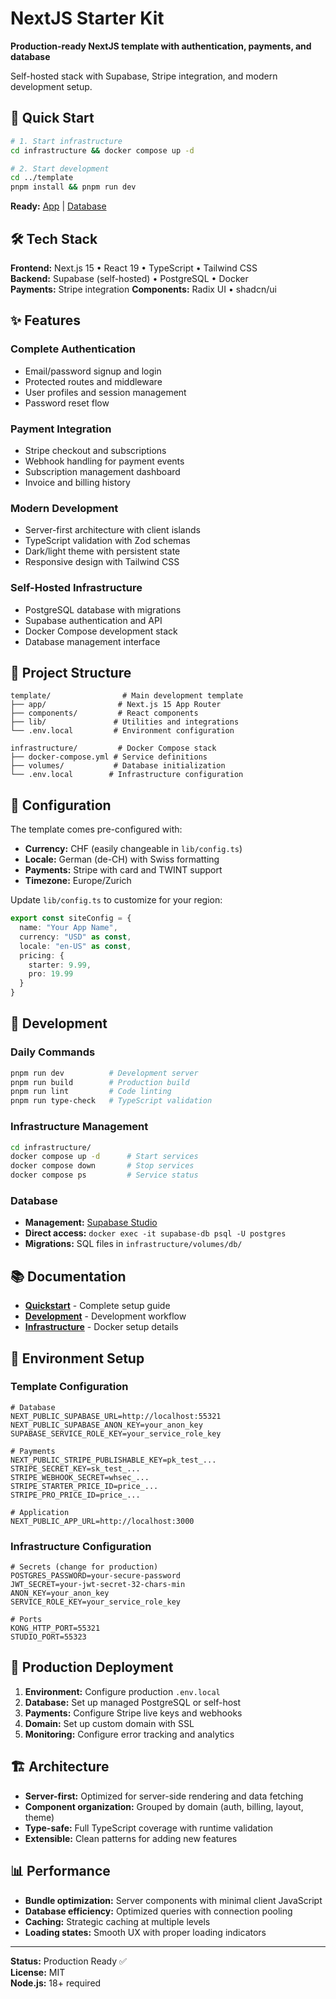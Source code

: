 # NextJS Starter Kit

**Production-ready NextJS template with authentication, payments, and database**

Self-hosted stack with Supabase, Stripe integration, and modern development setup.

## 🚀 Quick Start

```bash
# 1. Start infrastructure
cd infrastructure && docker compose up -d

# 2. Start development
cd ../template
pnpm install && pnpm run dev
```

**Ready:** [App](http://localhost:3000) | [Database](http://localhost:55323)

## 🛠️ Tech Stack

**Frontend:** Next.js 15 • React 19 • TypeScript • Tailwind CSS  
**Backend:** Supabase (self-hosted) • PostgreSQL • Docker  
**Payments:** Stripe integration
**Components:** Radix UI • shadcn/ui

## ✨ Features

### Complete Authentication
- Email/password signup and login
- Protected routes and middleware
- User profiles and session management
- Password reset flow

### Payment Integration
- Stripe checkout and subscriptions
- Webhook handling for payment events
- Subscription management dashboard
- Invoice and billing history

### Modern Development
- Server-first architecture with client islands
- TypeScript validation with Zod schemas
- Dark/light theme with persistent state
- Responsive design with Tailwind CSS

### Self-Hosted Infrastructure
- PostgreSQL database with migrations
- Supabase authentication and API
- Docker Compose development stack
- Database management interface

## 📁 Project Structure

```
template/                # Main development template
├── app/                # Next.js 15 App Router
├── components/         # React components
├── lib/               # Utilities and integrations
└── .env.local         # Environment configuration

infrastructure/         # Docker Compose stack
├── docker-compose.yml # Service definitions
├── volumes/           # Database initialization
└── .env.local        # Infrastructure configuration
```

## 🔧 Configuration

The template comes pre-configured with:
- **Currency:** CHF (easily changeable in `lib/config.ts`)
- **Locale:** German (de-CH) with Swiss formatting
- **Payments:** Stripe with card and TWINT support
- **Timezone:** Europe/Zurich

Update `lib/config.ts` to customize for your region:

```typescript
export const siteConfig = {
  name: "Your App Name",
  currency: "USD" as const,
  locale: "en-US" as const,
  pricing: {
    starter: 9.99,
    pro: 19.99
  }
}
```

## 🧪 Development

### Daily Commands
```bash
pnpm run dev          # Development server
pnpm run build        # Production build  
pnpm run lint         # Code linting
pnpm run type-check   # TypeScript validation
```

### Infrastructure Management
```bash
cd infrastructure/
docker compose up -d      # Start services
docker compose down       # Stop services  
docker compose ps         # Service status
```

### Database
- **Management:** [Supabase Studio](http://localhost:55323)
- **Direct access:** `docker exec -it supabase-db psql -U postgres`
- **Migrations:** SQL files in `infrastructure/volumes/db/`

## 📚 Documentation

- **[Quickstart](docs/01-quickstart.md)** - Complete setup guide
- **[Development](docs/05-development.md)** - Development workflow
- **[Infrastructure](infrastructure/README.md)** - Docker setup details

## 🔑 Environment Setup

### Template Configuration
```env
# Database
NEXT_PUBLIC_SUPABASE_URL=http://localhost:55321
NEXT_PUBLIC_SUPABASE_ANON_KEY=your_anon_key
SUPABASE_SERVICE_ROLE_KEY=your_service_role_key

# Payments
NEXT_PUBLIC_STRIPE_PUBLISHABLE_KEY=pk_test_...
STRIPE_SECRET_KEY=sk_test_...
STRIPE_WEBHOOK_SECRET=whsec_...
STRIPE_STARTER_PRICE_ID=price_...
STRIPE_PRO_PRICE_ID=price_...

# Application
NEXT_PUBLIC_APP_URL=http://localhost:3000
```

### Infrastructure Configuration
```env
# Secrets (change for production)
POSTGRES_PASSWORD=your-secure-password
JWT_SECRET=your-jwt-secret-32-chars-min
ANON_KEY=your_anon_key
SERVICE_ROLE_KEY=your_service_role_key

# Ports
KONG_HTTP_PORT=55321
STUDIO_PORT=55323
```

## 🚀 Production Deployment

1. **Environment:** Configure production `.env.local`
2. **Database:** Set up managed PostgreSQL or self-host
3. **Payments:** Configure Stripe live keys and webhooks
4. **Domain:** Set up custom domain with SSL
5. **Monitoring:** Configure error tracking and analytics

## 🏗️ Architecture

- **Server-first:** Optimized for server-side rendering and data fetching
- **Component organization:** Grouped by domain (auth, billing, layout, theme)
- **Type-safe:** Full TypeScript coverage with runtime validation
- **Extensible:** Clean patterns for adding new features

## 📊 Performance

- **Bundle optimization:** Server components with minimal client JavaScript
- **Database efficiency:** Optimized queries with connection pooling
- **Caching:** Strategic caching at multiple levels
- **Loading states:** Smooth UX with proper loading indicators

---

**Status:** Production Ready ✅  
**License:** MIT  
**Node.js:** 18+ required